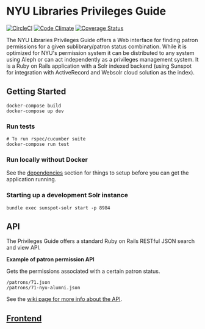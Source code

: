 # NYU Libraries Privileges Guide

[![CircleCI](https://circleci.com/gh/NYULibraries/privileges.svg?style=svg)](https://circleci.com/gh/NYULibraries/privileges)
[![Code Climate](https://codeclimate.com/github/NYULibraries/privileges.png)](https://codeclimate.com/github/NYULibraries/privileges)
[![Coverage Status](https://coveralls.io/repos/NYULibraries/privileges/badge.png?branch=master)](https://coveralls.io/r/NYULibraries/privileges)

The NYU Libraries Privileges Guide offers a Web interface for finding patron permissions for a given sublibrary/patron status combination. While it is optimized for NYU's permission system it can be distributed to any system using Aleph or can act independently as a privileges management system. It is a Ruby on Rails application with a Solr indexed backend (using Sunspot for integration with ActiveRecord and Websolr cloud solution as the index).

## Getting Started

```
docker-compose build
docker-compose up dev
```

### Run tests

```
# To run rspec/cucumber suite
docker-compose run test
```

### Run locally without Docker

See the [dependencies](wiki/Dependencies) section for things to setup before you can get the application running.

### Starting up a development Solr instance

```
bundle exec sunspot-solr start -p 8984
```

## API

The Privileges Guide offers a standard Ruby on Rails RESTful JSON search and view API.

__Example of patron permission API__

Gets the permissions associated with a certain patron status.

    /patrons/71.json
    /patrons/71-nyu-alumni.json

See the [wiki page for more info about the API](https://github.com/NYULibraries/privileges/wiki/API).

## [Frontend](https://privileges.library.nyu.edu)
